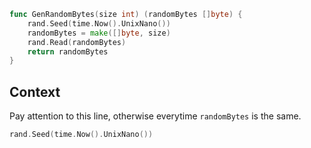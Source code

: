 [//title]: (go生成随机bytes)
[//englishtitle]: (generate-random-bytes-in-go)
[//category]: (go,snippet)
[//tags]: (go,snippet)
[//createtime]: (20210428)
[//updatetime]: (20210428)

```go
func GenRandomBytes(size int) (randomBytes []byte) {
	rand.Seed(time.Now().UnixNano())
	randomBytes = make([]byte, size)
	rand.Read(randomBytes)
	return randomBytes
}
```

## Context

Pay attention to this line, otherwise everytime `randomBytes` is the same.

```go
rand.Seed(time.Now().UnixNano())
```
